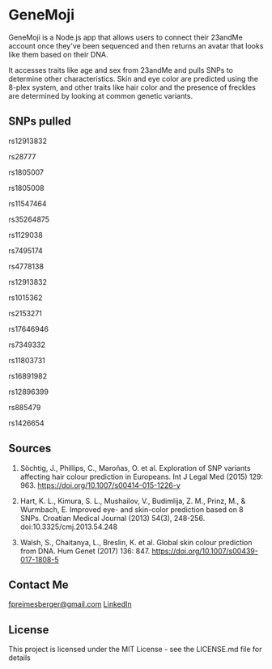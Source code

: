 # GeneMoji
GeneMoji is a Node.js app that allows users to connect their 23andMe account once they've been sequenced and then returns an avatar that looks like them based on their DNA.

It accesses traits like age and sex from 23andMe and pulls SNPs to determine other characteristics. Skin and eye color are predicted using the 8-plex system, and other traits like hair color and the presence of freckles are determined by looking at common genetic variants.

## SNPs pulled
rs12913832

rs28777

rs1805007

rs1805008

rs11547464

rs35264875

rs1129038

rs7495174

rs4778138 

rs12913832

rs1015362

rs2153271 

rs17646946

rs7349332

rs11803731 

rs16891982

rs12896399

rs885479

rs1426654

## Sources 
1. Söchtig, J., Phillips, C., Maroñas, O. et al. Exploration of SNP variants affecting hair colour prediction in Europeans. Int J Legal Med (2015) 129: 963. https://doi.org/10.1007/s00414-015-1226-y

2. Hart, K. L., Kimura, S. L., Mushailov, V., Budimlija, Z. M., Prinz, M., & Wurmbach, E. Improved eye- and skin-color prediction based on 8 SNPs. Croatian Medical Journal (2013) 54(3), 248-256. doi:10.3325/cmj.2013.54.248

3. Walsh, S., Chaitanya, L., Breslin, K. et al. Global skin colour prediction from DNA. Hum Genet (2017) 136: 847. https://doi.org/10.1007/s00439-017-1808-5

## Contact Me
fpreimesberger@gmail.com
[LinkedIn](https://www.linkedin.com/in/freya-preimesberger-b1a0aa83/)

## License

This project is licensed under the MIT License - see the LICENSE.md file for details
